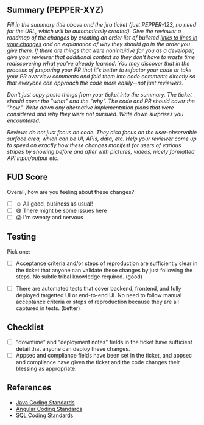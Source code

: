 ## Summary (PEPPER-XYZ)

_Fill in the summary title above and the jira ticket (just PEPPER-123, no need for the URL, which will be automatically created). Give the reviewer a roadmap of the changes by creating an order list of bulleted [links to lines in your changes](https://docs.github.com/en/get-started/writing-on-github/working-with-advanced-formatting/creating-a-permanent-link-to-a-code-snippet) and an explanation of why they should go in the order you give them.  If there are things that were nonintuitive for you as a developer, give your reviewer that additional context so they don't have to waste time rediscovering what you've already learned.  You may discover that in the process of preparing your PR that it's better to refactor your code or take your PR overview comments and fold them into code comments directly so that everyone can approach the code more easily--not just reviewers._

_Don't just copy paste things from your ticket into the summary.  The ticket should cover the "what" and the "why".  The code and PR should cover the "how".  Write down any alternative implementation plans that were considered and why they were not pursued.  Write down surprises you encountered._

_Reviews do not just focus on code.  They also focus on the user-observable surface area, which can be UI, APIs, data, etc.  Help your reviewer come up to speed on exactly how these changes manifest for users of various stripes by showing before and after with pictures, videos, nicely formatted API input/output etc._

## FUD Score

Overall, how are you feeling about these changes?

- [ ] :relaxed: All good, business as usual!
- [ ] :sweat_smile: There might be some issues here
- [ ] :scream: I'm sweaty and nervous

## Testing
Pick one:
- [ ] Acceptance criteria and/or steps of reproduction are sufficiently clear in the ticket that anyone can validate these changes by just following the steps.  No subtle tribal knowledge required. (good)
- [ ] There are automated tests that cover backend, frontend, and fully deployed targetted UI or end-to-end UI.  No need to follow manual acceptance criteria or steps of reproduction because they are all captured in tests. (better)


## Checklist
- [ ] "downtime" and "deployment notes" fields in the ticket have sufficient detail that anyone can deploy these changes.
- [ ] Appsec and compliance fields have been set in the ticket, and appsec and compliance have given the ticket and the code changes their blessing as appropriate.

## References
* [Java Coding Standards](https://google.github.io/styleguide/javaguide.html)
* [Angular Coding Standards](https://broadinstitute.atlassian.net/wiki/spaces/DDP/pages/273874947/2.2.4+Code+style)
* [SQL Coding Standards](https://broadinstitute.atlassian.net/wiki/spaces/DDP/pages/635928738/SQL+Style+Guide+WIP)
